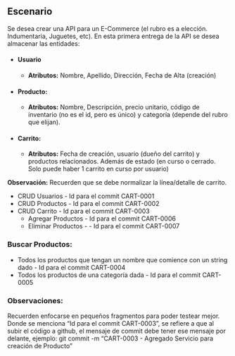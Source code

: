 ## Escenario
Se desea crear una API para un E-Commerce (el rubro es a elección. Indumentaria, Juguetes, etc). En esta primera entrega de la API se desea 
almacenar las entidades:


 * #### Usuario
    * **Atributos:** Nombre, Apellido, Dirección, Fecha de Alta (creación)
 * #### Producto:
    * **Atributos:**  Nombre, Descripción, precio unitario, código de inventario (no es el id, pero es único) y categoría (depende del rubro que elijan).
 * #### Carrito:
    * **Atributos:** Fecha de creación, usuario (dueño del carrito) y productos relacionados. Además de estado (en curso o cerrado. Solo puede haber 1 carrito en curso por usuario)

**Observación:** Recuerden que se debe normalizar la línea/detalle de carrito.

* CRUD Usuarios - Id para el commit CART-0001
* CRUD Productos - Id para el commit CART-0002
* CRUD Carrito - Id para el commit CART-0003
  - Agregar Productos - Id para el commit CART-0006
  - Eliminar Productos - - Id para el commit CART-0007

### Buscar Productos:
- Todos los productos que tengan un nombre que comience con un string dado - Id para el commit CART-0004
- Todos los productos de una categoría dada - Id para el commit CART-0005

### Observaciones:
Recuerden enfocarse en pequeños fragmentos para poder testear mejor.
Donde se menciona “Id para el commit CART-0003”, se refiere a que al subir el código a github, el mensaje de commit debe tener ese mensaje por delante, ejemplo:
git commit -m “CART-0003 - Agregado Servicio para creación de Producto”

